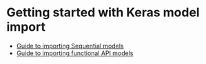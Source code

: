# Getting started with Keras model import

- [Guide to importing Sequential models](./keras-sequential-guide)
- [Guide to importing functional API models](./keras-model-guide)